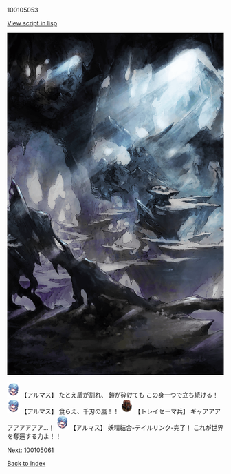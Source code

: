 100105053

[View script in lisp](../scripts/100105053.txt)

![101_cave.png](../images/backgrounds/101_cave.png)

<img src="../images/units/3103811.png" alt="3103811.png" height="34"/>
【アルマス】
たとえ盾が割れ、
鎧が砕けても
この身一つで立ち続ける！

<img src="../images/units/3103811.png" alt="3103811.png" height="34"/>
【アルマス】
食らえ、千刃の嵐！！

<img src="../images/units/3830001.png" alt="3830001.png" height="34"/>
【トレイセーマ兵】
ギャアアアアアアアアア…！

<img src="../images/units/3103811.png" alt="3103811.png" height="34"/>
【アルマス】
妖精結合-テイルリンク-完了！
これが世界を奪還する力よ！！

Next: [100105061](100105061.md)

[Back to index](index.md)
